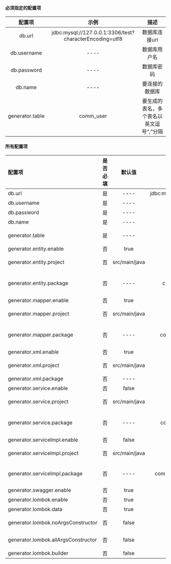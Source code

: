 #### 必须指定的配置项
| 配置项 | 示例| 描述|
| :---: | :---: | :---: |
| db.url |  jdbc&#58;mysql://127.0.0.1:3306/test?characterEncoding=utf8 | 数据库连接url |
| db.username | ---- | 数据库用户名 |
| db.password | ---- | 数据库密码 |
| db.name | ---- | 要连接的数据库 |
| generator.table | comm_user | 要生成的表名，多个表名以英文逗号“,”分隔 |

#### 所有配置项
| 配置项 | 是否必填 | 默认值 |示例| 描述|
|  :---  | :---: |  :---:  | :---: | :---: |
| db.url | 是 | ---- |  jdbc&#58;mysql://127.0.0.1:3306/test | 数据库连接url |
| db.username | 是 | ---- |---- | 数据库用户名 |
| db.password | 是 | ---- |---- | 数据库密码 |
| db.name | 是 | ---- |---- | 要连接的数据库 |
| generator.table | 是 | ---- |comm_user | 要生成的表名，多个表名以英文逗号“,”分隔 |
| generator.entity.enable | 否 | true | true/false | 是否生成entity |
| generator.entity.project | 否 | src/main/java | ---- | entity生成位置，默认是单模块应用 |
| generator.entity.package | 否 | ---- | com.github.lyrric.entity | entity包名，当generator.entity.enable为true时，必须指定 |
| generator.mapper.enable | 否 | true | true/false | 是否生成mapper |
| generator.mapper.project | 否 | src/main/java | ---- | mapper生成位置，默认是单模块应用 |
| generator.mapper.package | 否 | ---- |com.github.lyrric.mapper | mapper包名，当generator.mapper.enable为true时，必须指定 |
| generator.xml.enable | 否 | true | true/false | 是否生成xml |
| generator.xml.project | 否 | src/main/java | ---- | xml生成位置，默认是单模块应用 |
| generator.xml.package | 否 | ---- | resources/mapper | xml生成路径 |
| generator.service.enable | 否 | false | true/false | 是否生成service |
| generator.service.project | 否 | src/main/java | ---- | service生成位置，默认是单模块应用 |
| generator.service.package | 否 | ---- |com.github.lyrric.service | service包名，当generator.mapper.enable为true时，必须指定 |
| generator.serviceImpl.enable | 否 | false | true/false | 是否生成serviceImpl |
| generator.serviceImpl.project | 否 | src/main/java | ---- | serviceImpl生成位置，默认是单模块应用 |
| generator.serviceImpl.package | 否 | ---- |com.github.lyrric.service.impl |serviceImpl包名，当generator.serviceImpl.enable为true时，必须指定 |
| generator.swagger.enable | 否 | true | true/false | entity是否生成swagger注解 |
| generator.lombok.enable | 否 | true | true/false | entity是否支持lombok |
| generator.lombok.data | 否 | true | true/false | entity是否生成&#64;Data注解 |
| generator.lombok.noArgsConstructor | 否 | false | true/false | entity是否生成&#64;NoArgsConstructor注解 |
| generator.lombok.allArgsConstructor | 否 | false | true/false | entity是否生成&#64;AllArgsConstructor注解 |
| generator.lombok.builder | 否 | false | true/false | entity是否生成&#64;Builder注解 |




